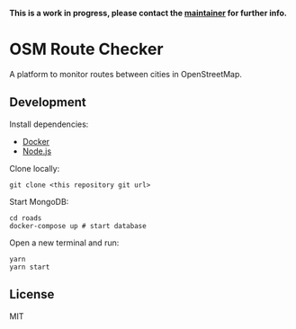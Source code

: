 **This is a work in progress, please contact the [maintainer](https://github.com/vgeorge) for further info.**

# OSM Route Checker

A platform to monitor routes between cities in OpenStreetMap. 

## Development

Install dependencies:

- [Docker](https://www.docker.com/)
- [Node.js](https://nodejs.org)

Clone locally:
    
    git clone <this repository git url> 
    
Start MongoDB:    
    
    cd roads
    docker-compose up # start database

Open a new terminal and run:
    
    yarn
    yarn start

## License

MIT
